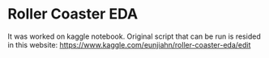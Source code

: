 # Roller Coaster EDA

It was worked on kaggle notebook.
Original script that can be run is resided in this website:
https://www.kaggle.com/eunjiahn/roller-coaster-eda/edit